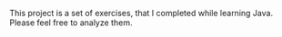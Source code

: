 This project is a set of exercises, that I completed while learning Java. Please feel free to analyze them. 

